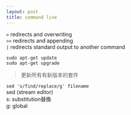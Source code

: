 ```yaml
---
layout: post
title: command line
---
```

`>` redirects and overwriting  
`>>` redirects and appending  
`|` redirects standard output to another command  
<!--more-->

`sudo apt-get update`  
`sudo apt-get upgrade`  
> 更新所有有新版本的套件




`sed 's/find/replace/g' filename`  
sed (stream editor)  
s: substitution替換  
g: global  
 

